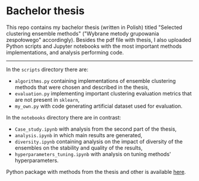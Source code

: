 # Bachelor thesis

This repo contains my bachelor thesis (written in Polish) titled "Selected clustering ensemble methods" ("Wybrane metody grupowania zespołowego" accordingly).
Besides the pdf file with thesis, I also uploaded Python scripts and Jupyter notebooks with the most important methods implementations, and analysis performing code.

---
In the `scripts` directory there are:
* `algorithms.py` containing implementations of ensemble clustering methods that were chosen and described in the thesis,
* `evaluation.py` implementing important clustering evaluation metrics that are not present in `sklearn`,
* `my_own.py` with code generating artificial dataset used for evaluation.

In the `notebooks` directory there are in contrast:
* `Case_study.ipynb` with analysis from the second part of the thesis,
* `analysis.ipynb` in which main results are generated,
* `diversity.ipynb` containing analysis on the impact of diversity of the ensembles on the stability and quality of the results,
* `hyperparameters_tuning.ipynb` with analysis on tuning methods' hyperparameters.

Python package with methods from the thesis and other is available [here](https://github.com/Manik2000/ensemble-clustering).
